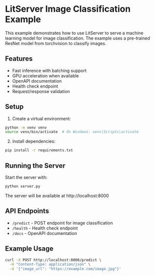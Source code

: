 # LitServer Image Classification Example

This example demonstrates how to use LitServer to serve a machine learning model for image classification. The example uses a pre-trained ResNet model from torchvision to classify images.

## Features

- Fast inference with batching support
- GPU acceleration when available
- OpenAPI documentation
- Health check endpoint
- Request/response validation

## Setup

1. Create a virtual environment:
```bash
python -m venv venv
source venv/bin/activate  # On Windows: venv\Scripts\activate
```

2. Install dependencies:
```bash
pip install -r requirements.txt
```

## Running the Server

Start the server with:
```bash
python server.py
```

The server will be available at http://localhost:8000

## API Endpoints

- `/predict` - POST endpoint for image classification
- `/health` - Health check endpoint
- `/docs` - OpenAPI documentation

## Example Usage

```bash
curl -X POST http://localhost:8000/predict \
  -H "Content-Type: application/json" \
  -d '{"image_url": "https://example.com/image.jpg"}'
```